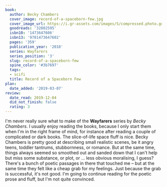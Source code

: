 ```yaml
---
book:
  author: Becky Chambers
  cover_image: record-of-a-spaceborn-few.jpg
  cover_image_url: https://i.gr-assets.com/images/S/compressed.photo.goodreads.com/books/1516965190l/32802595._SX98_.jpg
  goodreads: '32802595'
  isbn10: '1473647606'
  isbn13: '9781473647602'
  pages: '359'
  publication_year: '2018'
  series: Wayfarers
  series_position: '3'
  slug: record-of-a-spaceborn-few
  spine_color: '#3b7697'
  tags:
  - scifi
  title: Record of a Spaceborn Few
plan:
  date_added: '2019-03-07'
review:
  date_read: 2019-12-04
  did_not_finish: false
  rating: 3
---
```


I'm never really sure what to make of the **Wayfarers** series by *Becky Chambers*. I usually enjoy reading the books, because I only start them when I'm in the right frame of mind, for instance after reading a couple of complicated or dark books. The slice-of-life space fluff is nice. Becky Chambers is pretty good at describing small realistic scenes, be it angry teens, toddler tantrums, stubbornness, or romance. But at the same time, things always seemed so smoothed out and sanded down that I can't help but miss some substance, or plot, or … less obvious moralising, I guess? There's a bunch of poetic passages in there that touched me – but at the same time they felt like a cheap grab for my feelings. Just because the grab is successful, it's not good. I'm going to continue reading for the poetic prose and fluff, but I'm not quite convinced.
